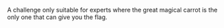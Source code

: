 A challenge only suitable for experts where the great magical carrot is the only one that can give you the flag.